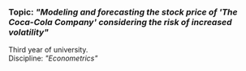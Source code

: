 ### Topic: *"Modeling and forecasting the stock price of 'The Coca-Cola Company' considering the risk of increased volatility"*
Third year of university.<br>
Discipline: *"Econometrics"*
